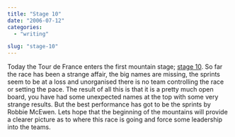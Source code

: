 ```yaml
---
title: "Stage 10"
date: "2006-07-12"
categories: 
  - "writing"

slug: "stage-10"
---
```


Today the Tour de France enters the first mountain stage; [stage 10](https://www.letour.fr/2006/TDF/LIVE/us/1000/index.html). So far the race has been a strange affair, the big names are missing, the sprints seem to be at a loss and unorganised there is no team controlling the race or setting the pace. The result of all this is that it is a pretty much open board, you have had some unexpected names at the top with some very strange results. But the best performance has got to be the sprints by Robbie McEwen. Lets hope that the beginning of the mountains will provide a clearer picture as to where this race is going and force some leadership into the teams.
